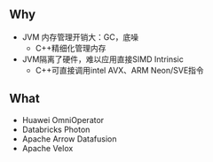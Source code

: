 ## Why
- JVM 内存管理开销大：GC，底噪
	- C++精细化管理内存
- JVM隔离了硬件，难以应用直接SIMD Intrinsic
	- C++可直接调用intel AVX、ARM Neon/SVE指令

## What
- Huawei OmniOperator
- Databricks Photon
- Apache Arrow Datafusion 
- Apache Velox